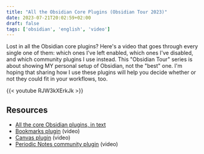```yaml
---
title: "All the Obsidian Core Plugins (Obsidian Tour 2023)"
date: 2023-07-21T20:02:59+02:00
draft: false
tags: ['obsidian', 'english', 'video']
---
```

Lost in all the Obsidian core plugins? Here's a video that goes through every single one of them: which ones I've left enabled, which ones I've disabled, and which community plugins I use instead. This "Obsidian Tour" series is about showing MY personal setup of Obsidian, not the "best" one. I'm hoping that sharing how I use these plugins will help you decide whether or not they could fit in your workflows, too.

{{< youtube RJW3kXErkJk >}}

## Resources

- [All the core Obsidian plugins, in text](https://notes.nicolevanderhoeven.com/obsidian-playbook/Obsidian+Plugins/Core+Plugins/Core+plugins)
- [Bookmarks plugin](https://youtu.be/SVlMpzaAAT0) (video)
- [Canvas plugin](https://youtu.be/rPescoJzcFA) (video)
- [Periodic Notes community plugin](https://youtu.be/5Uxj0XgMp0k) (video)